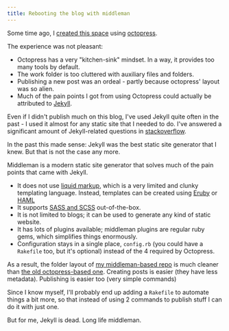 ```yaml
---
title: Rebooting the blog with middleman
---
```


Some time ago, I [created this space](/blog/2012/03/06/starting-the-blog-with-octopress/) using [octopress](http://octopress.org/).

The experience was not pleasant:

<!-- MORE -->

* Octopress has a very "kitchen-sink" mindset. In a way, it provides too many tools by default.
* The work folder is too cluttered with auxiliary files and folders.
* Publishing a new post was an ordeal - partly because octopress' layout was so alien.
* Much of the pain points I got from using Octopress could actually be attributed to [Jekyll](http://jekyllrb.com/).

Even if I didn't publish much on this blog, I've used Jekyll quite often in the past - I used it almost for any static site that I needed to do. I've answered a significant amount of Jekyll-related questions in [stackoverflow](http://stackoverflow.com).

In the past this made sense: Jekyll was the best static site generator that I knew. But that is not the case any more.

Middleman is a modern static site generator that solves much of the pain points that came with Jekyll.

* It does not use [liquid markup](http://liquidmarkup.org/), which is a very limited and clunky templating language. Instead, templates can be created using [Eruby](http://en.wikipedia.org/wiki/ERuby)
  or [HAML](http://haml.info/)
* It supports [SASS and SCSS](http://sass-lang.com/) out-of-the-box.
* It is not limited to blogs; it can be used to generate any kind of static website.
* It has lots of plugins available; middleman plugins are regular ruby gems, which simplifies things enormously.
* Configuration stays in a single place, `config.rb` (you could have a `Rakefile` too, but it's optional) instead of the 4 required by Octopress.

As a result, the folder layout of [my middleman-based repo](https://github.com/kikito/kiki.to) is much cleaner than [the old octopress-based one](https://github.com/kikito/old-blog/tree/source).
Creating posts is easier (they have less metadata). Publishing is easier too (very simple commands)

Since I know myself, I'll probably end up adding a `Rakefile` to automate things a bit more, so that instead of using 2 commands to publish stuff I can do it with just one.

But for me, Jekyll is dead. Long life middleman.
